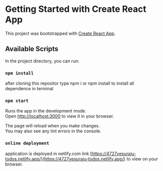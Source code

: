 # Getting Started with Create React App

This project was bootstrapped with [Create React App](https://github.com/facebook/create-react-app).

## Available Scripts

In the project directory, you can run:

### `npm install`
 after cloning this repositor type npm i or npm install to install all dependence in terminal

### `npm start`

Runs the app in the development mode.\
Open [http://localhost:3000](http://localhost:3000) to view it in your browser.

The page will reload when you make changes.\
You may also see any lint errors in the console.

### `online deployment`
  application is deployed in netlify.com
  link [https://4727yesuraju-todos.netlify.app/](https://4727yesuraju-todos.netlify.app/) to view on your browser.



